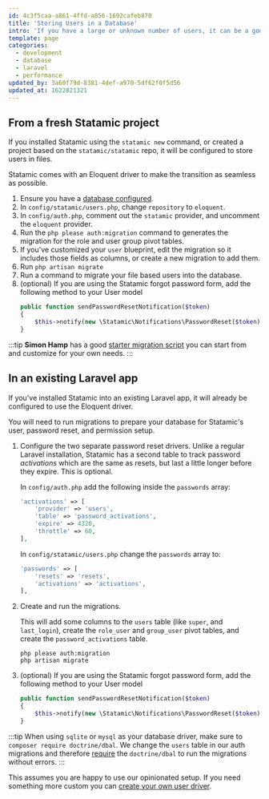 ```yaml
---
id: 4c3f5caa-a861-4ffd-a856-1692cafeb870
title: 'Storing Users in a Database'
intro: 'If you have a large or unknown number of users, it can be a good idea to store them in a database instead of the filesystem for the sake of performance or scaling.'
template: page
categories:
  - development
  - database
  - laravel
  - performance
updated_by: 3a60f79d-8381-4def-a970-5df62f0f5d56
updated_at: 1622821321
---
```


## From a fresh Statamic project

If you installed Statamic using the `statamic new` command, or created a project based on the `statamic/statamic` repo, it will be configured to store users in files.

Statamic comes with an Eloquent driver to make the transition as seamless as possible.

1. Ensure you have a [database configured](https://laravel.com/docs/database#configuration).
2. In `config/statamic/users.php`, change `repository` to `eloquent`.
3. In `config/auth.php`, comment out the `statamic` provider, and uncomment the `eloquent` provider.
4. Run the `php please auth:migration` command to generates the migration for the role and user group pivot tables.
5. If you've customized your `user` blueprint, edit the migration so it includes those fields as columns, or create a new migration to add them.
6. Run `php artisan migrate`
7. Run a command to migrate your file based users into the database.
8. (optional) If you are using the Statamic forgot password form, add the following method to your User model
    ```php
    public function sendPasswordResetNotification($token)
    {
        $this->notify(new \Statamic\Notifications\PasswordReset($token));
    }
    ```

:::tip
**Simon Hamp** has a good [starter migration script](https://gist.github.com/simonhamp/a2b9113c100e5194db53298162f1dde0) you can start from and customize for your own needs.
:::
## In an existing Laravel app

If you've installed Statamic into an existing Laravel app, it will already be configured to use the Eloquent driver.

You will need to run migrations to prepare your database for Statamic's user, password reset, and permission setup.

1. Configure the two separate password reset drivers. Unlike a regular Laravel installation, Statamic has a second table to track password _activations_ which are the same as resets, but last a little longer before they expire. This is optional.

   In `config/auth.php` add the following inside the `passwords` array:

    ```php
    'activations' => [
        'provider' => 'users',
        'table' => 'password_activations',
        'expire' => 4320,
        'throttle' => 60,
    ],
    ```

    In `config/statamic/users.php` change the `passwords` array to:

    ```php
    'passwords' => [
        'resets' => 'resets',
        'activations' => 'activations',
    ],
    ```

2. Create and run the migrations.

    This will add some columns to the `users` table (like `super`, and `last_login`), create the `role_user` and `group_user` pivot tables, and create the `password_activations` table.

    ``` shell
    php please auth:migration
    php artisan migrate
    ```
3. (optional) If you are using the Statamic forgot password form, add the following method to your User model
    ```php
    public function sendPasswordResetNotification($token)
    {
        $this->notify(new \Statamic\Notifications\PasswordReset($token));
    }
    ```

:::tip
When using `sqlite` or `mysql` as your database driver, make sure to `composer require doctrine/dbal`. We change the `users` table in our auth migrations and therefore [require](https://laravel.com/docs/master/migrations#modifying-columns) the `doctrine/dbal` to run the migrations without errors.
:::


This assumes you are happy to use our opinionated setup. If you need something more custom you can [create your own user driver](/tips/storing-users-somewhere-custom).
